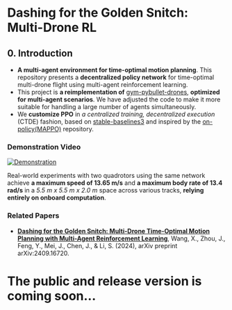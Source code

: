 # Dashing for the Golden Snitch: Multi-Drone RL
## 0. Introduction

- **A multi-agent environment for time-optimal motion planning**. This repository presents a **decentralized policy network** for time-optimal multi-drone flight using multi-agent reinforcement learning.
- This project is **a reimplementation of** [gym-pybullet-drones](https://github.com/utiasDSL/gym-pybullet-drones), **optimized for multi-agent scenarios**. We have adjusted the code to make it more suitable for handling a large number of agents simultaneously.
- We **customize PPO** in *a centralized training, decentralized execution* (CTDE) fashion, based on [stable-baselines3](https://github.com/DLR-RM/stable-baselines3) and inspired by the [on-policy(MAPPO)](https://github.com/marlbenchmark/on-policy) repository.

### Demonstration Video

[![Demonstration](https://img.youtube.com/vi/KACuFMtGGpo/maxresdefault.jpg)](https://youtu.be/KACuFMtGGpo)

Real-world experiments with two quadrotors using the same network achieve **a maximum speed of 13.65 m/s** and **a maximum body rate of 13.4 rad/s** in a *5.5 m x 5.5 m x 2.0 m* space across various tracks, **relying entirely on onboard computation**.

### Related Papers
- [**Dashing for the Golden Snitch: Multi-Drone Time-Optimal Motion Planning with Multi-Agent Reinforcement Learning**](https://arxiv.org/abs/2409.16720),  Wang, X., Zhou, J., Feng, Y., Mei, J., Chen, J., & Li, S. (2024), arXiv preprint arXiv:2409.16720.

# The public and release version is coming soon...